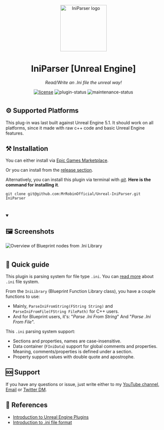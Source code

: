 <!-- markdownlint-disable-next-line -->
<p align="center">
  <a href="#" rel="noopener" target="_blank"><img width="150" src="/Resources/Icon128.png" alt="IniParser logo"></a>
</p>

<h1 align="center">IniParser [Unreal Engine]</h1>

<div align="center">

*Read/Write an .Ini file the unreal way!*
  
[![license](https://img.shields.io/badge/license-MIT-blue.svg)](https://github.com/mrrobinofficial/iniparser-unreal/blob/HEAD/LICENSE.txt)
![plugin-status](https://img.shields.io/badge/plugin_status-completed-green)
![maintenance-status](https://img.shields.io/badge/maintenance-passively--maintained-yellowgreen.svg)

</div>

#

## ⚙️ Supported Platforms
This plug-in was last built against Unreal Engine 5.1. It should work on all platforms, since it made with raw c++ code and basic Unreal Engine features.

## ⚒️ Installation

You can either install via <a href="#">Epic Games Marketplace</a>.

Or you can install from the <a href="#">release section</a>.

Alternatively, you can install this plugin via terminal with [*git*](https://git-scm.com/). **Here is the command for installing it**.

```console
git clone git@github.com:MrRobinOfficial/Unreal-IniParser.git IniParser
```

#

<details open> 
    <summary><h2>🖼️ Screenshots</h2></summary>
    <img src="Resources/Screenshot_01.png" alt="Overview of Blueprint nodes from .Ini Library">
</details>

#

## 📝 Quick guide

This plugin is parsing system for file type `.ini`. You can  <a href="https://en.wikipedia.org/wiki/INI">read more</a> about `.ini` file system.

From the `IniLibrary` (Blueprint Function Library class), you have a couple functions to use:

* Mainly, `ParseIniFromString(FString String)` and `ParseIniFromFile(FString FilePath)` for C++ users.
* And for Blueprint users, it's: "*Parse .Ini From String*" And "*Parse .Ini From File*".

This `.ini` parsing system support:

* Sections and properties, names are case-insensitive.
* Data container (`FIniData`) support for global comments and properties. Meaning, comments/properties is defined under a section.
* Property support values with double quote and apostrophe.

## 🆘 Support
If you have any questions or issue, just write either to my [YouTube channel](https://www.youtube.com/@mrrobinofficial), [Email](mailto:mrrobin123mail@gmail.com) or [Twitter DM](https://twitter.com/MrRobinOfficial).

## 🔗 References
- [Introduction to Unreal Engine Plugins](https://docs.unrealengine.com/5.0/en-US/plugins-in-unreal-engine/)
- [Introduction to .ini file format](https://en.wikipedia.org/wiki/INI_file)
